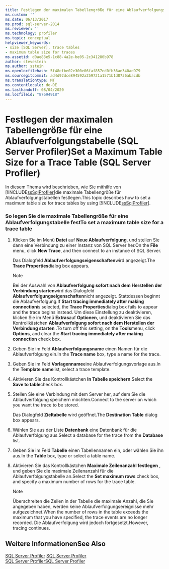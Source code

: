 ```yaml
---
title: Festlegen der maximalen Tabellengröße für eine Ablaufverfolgungstabelle (SQL Server Profiler) | Microsoft-Dokumentation
ms.custom: ''
ms.date: 06/13/2017
ms.prod: sql-server-2014
ms.reviewer: ''
ms.technology: profiler
ms.topic: conceptual
helpviewer_keywords:
- size [SQL Server], trace tables
- maximum table size for traces
ms.assetid: d0ae83e5-1c88-4a2e-be05-2c341280b978
author: stevestein
ms.author: sstein
ms.openlocfilehash: 5f48efbe02e300e06faf857ed0fb36ae340ad979
ms.sourcegitcommit: ad4d92dce894592a259721a1571b1d8736abacdb
ms.translationtype: MT
ms.contentlocale: de-DE
ms.lasthandoff: 08/04/2020
ms.locfileid: "87694918"
---
```

# <a name="set-a-maximum-table-size-for-a-trace-table-sql-server-profiler"></a><span data-ttu-id="ce1a9-102">Festlegen der maximalen Tabellengröße für eine Ablaufverfolgungstabelle (SQL Server Profiler)</span><span class="sxs-lookup"><span data-stu-id="ce1a9-102">Set a Maximum Table Size for a Trace Table (SQL Server Profiler)</span></span>
  <span data-ttu-id="ce1a9-103">In diesem Thema wird beschrieben, wie Sie mithilfe von [!INCLUDE[ssSqlProfiler](../../includes/sssqlprofiler-md.md)]die maximale Tabellengröße für Ablaufverfolgungstabellen festlegen.</span><span class="sxs-lookup"><span data-stu-id="ce1a9-103">This topic describes how to set a maximum table size for trace tables by using [!INCLUDE[ssSqlProfiler](../../includes/sssqlprofiler-md.md)].</span></span>  
  
### <a name="to-set-a-maximum-table-size-for-a-trace-table"></a><span data-ttu-id="ce1a9-104">So legen Sie die maximale Tabellengröße für eine Ablaufverfolgungstabelle fest</span><span class="sxs-lookup"><span data-stu-id="ce1a9-104">To set a maximum table size for a trace table</span></span>  
  
1.  <span data-ttu-id="ce1a9-105">Klicken Sie im Menü **Datei** auf **Neue Ablaufverfolgung**, und stellen Sie dann eine Verbindung zu einer Instanz von SQL Server her.</span><span class="sxs-lookup"><span data-stu-id="ce1a9-105">On the **File** menu, click **New Trace**, and then connect to an instance of SQL Server.</span></span>  
  
     <span data-ttu-id="ce1a9-106">Das Dialogfeld **Ablaufverfolgungseigenschaften**wird angezeigt.</span><span class="sxs-lookup"><span data-stu-id="ce1a9-106">The **Trace Properties**dialog box appears.</span></span>  
  
    > [!NOTE]  
    >  <span data-ttu-id="ce1a9-107">Bei der Auswahl von **Ablaufverfolgung sofort nach dem Herstellen der Verbindung starten**wird das Dialogfeld **Ablaufverfolgungseigenschaften**nicht angezeigt. Stattdessen beginnt die Ablaufverfolgung.</span><span class="sxs-lookup"><span data-stu-id="ce1a9-107">If **Start tracing immediately after making connection**is selected, the **Trace Properties**dialog box fails to appear and the trace begins instead.</span></span> <span data-ttu-id="ce1a9-108">Um diese Einstellung zu deaktivieren, klicken Sie im Menü **Extras**auf **Optionen**, und deaktivieren Sie das Kontrollkästchen **Ablaufverfolgung sofort nach dem Herstellen der Verbindung starten** .</span><span class="sxs-lookup"><span data-stu-id="ce1a9-108">To turn off this setting, on the **Tools**menu, click **Options**, and clear the **Start tracing immediately after making connection** check box.</span></span>  
  
2.  <span data-ttu-id="ce1a9-109">Geben Sie im Feld **Ablaufverfolgungsname** einen Namen für die Ablaufverfolgung ein.</span><span class="sxs-lookup"><span data-stu-id="ce1a9-109">In the **Trace name** box, type a name for the trace.</span></span>  
  
3.  <span data-ttu-id="ce1a9-110">Geben Sie im Feld **Vorlagenname**eine Ablaufverfolgungsvorlage aus.</span><span class="sxs-lookup"><span data-stu-id="ce1a9-110">In the **Template name**list, select a trace template.</span></span>  
  
4.  <span data-ttu-id="ce1a9-111">Aktivieren Sie das Kontrollkästchen **In Tabelle speichern**.</span><span class="sxs-lookup"><span data-stu-id="ce1a9-111">Select the **Save to table**check box.</span></span>  
  
5.  <span data-ttu-id="ce1a9-112">Stellen Sie eine Verbindung mit dem Server her, auf dem Sie die Ablaufverfolgung speichern möchten.</span><span class="sxs-lookup"><span data-stu-id="ce1a9-112">Connect to the server on which you want the trace to be stored.</span></span>  
  
     <span data-ttu-id="ce1a9-113">Das Dialogfeld **Zieltabelle** wird geöffnet.</span><span class="sxs-lookup"><span data-stu-id="ce1a9-113">The **Destination Table** dialog box appears.</span></span>  
  
6.  <span data-ttu-id="ce1a9-114">Wählen Sie aus der Liste **Datenbank** eine Datenbank für die Ablaufverfolgung aus.</span><span class="sxs-lookup"><span data-stu-id="ce1a9-114">Select a database for the trace from the **Database** list.</span></span>  
  
7.  <span data-ttu-id="ce1a9-115">Geben Sie im Feld **Tabelle** einen Tabellennamen ein, oder wählen Sie ihn aus.</span><span class="sxs-lookup"><span data-stu-id="ce1a9-115">In the **Table** box, type or select a table name.</span></span>  
  
8.  <span data-ttu-id="ce1a9-116">Aktivieren Sie das Kontrollkästchen **Maximale Zeilenanzahl festlegen** , und geben Sie die maximale Zeilenanzahl für die Ablaufverfolgungstabelle an.</span><span class="sxs-lookup"><span data-stu-id="ce1a9-116">Select the **Set maximum rows** check box, and specify a maximum number of rows for the trace table.</span></span>  
  
    > [!NOTE]  
    >  <span data-ttu-id="ce1a9-117">Überschreiten die Zeilen in der Tabelle die maximale Anzahl, die Sie angegeben haben, werden keine Ablaufverfolgungsereignisse mehr aufgezeichnet.</span><span class="sxs-lookup"><span data-stu-id="ce1a9-117">When the number of rows in the table exceeds the maximum that you have specified, the trace events are no longer recorded.</span></span> <span data-ttu-id="ce1a9-118">Die Ablaufverfolgung wird jedoch fortgesetzt.</span><span class="sxs-lookup"><span data-stu-id="ce1a9-118">However, tracing continues.</span></span>  
  
## <a name="see-also"></a><span data-ttu-id="ce1a9-119">Weitere Informationen</span><span class="sxs-lookup"><span data-stu-id="ce1a9-119">See Also</span></span>  
 <span data-ttu-id="ce1a9-120">[SQL Server Profiler](sql-server-profiler.md) </span><span class="sxs-lookup"><span data-stu-id="ce1a9-120">[SQL Server Profiler](sql-server-profiler.md) </span></span>  
 [<span data-ttu-id="ce1a9-121">SQL Server Profiler</span><span class="sxs-lookup"><span data-stu-id="ce1a9-121">SQL Server Profiler</span></span>](sql-server-profiler.md)  
  
  
